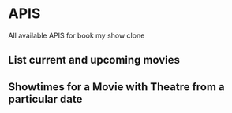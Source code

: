 # APIS
All available APIS for book my show clone 

## List current and upcoming movies


## Showtimes for a Movie with Theatre from a particular date



